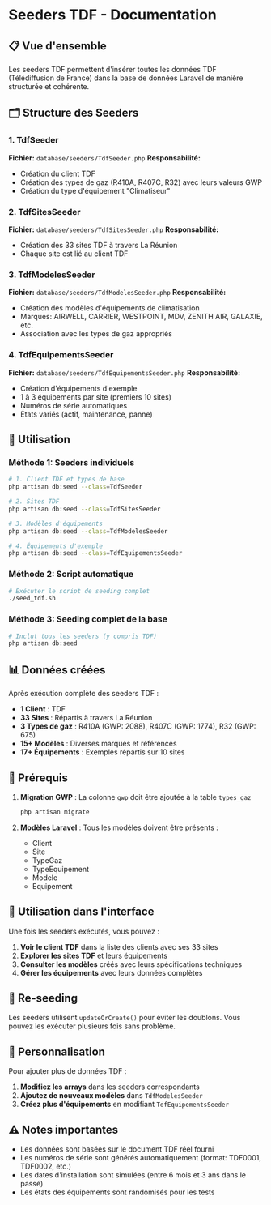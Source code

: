 # Seeders TDF - Documentation

## 📋 Vue d'ensemble

Les seeders TDF permettent d'insérer toutes les données TDF (Télédiffusion de France) dans la base de données Laravel de manière structurée et cohérente.

## 🗂️ Structure des Seeders

### 1. TdfSeeder
**Fichier:** `database/seeders/TdfSeeder.php`
**Responsabilité:** 
- Création du client TDF
- Création des types de gaz (R410A, R407C, R32) avec leurs valeurs GWP
- Création du type d'équipement "Climatiseur"

### 2. TdfSitesSeeder
**Fichier:** `database/seeders/TdfSitesSeeder.php`
**Responsabilité:**
- Création des 33 sites TDF à travers La Réunion
- Chaque site est lié au client TDF

### 3. TdfModelesSeeder
**Fichier:** `database/seeders/TdfModelesSeeder.php`
**Responsabilité:**
- Création des modèles d'équipements de climatisation
- Marques: AIRWELL, CARRIER, WESTPOINT, MDV, ZENITH AIR, GALAXIE, etc.
- Association avec les types de gaz appropriés

### 4. TdfEquipementsSeeder
**Fichier:** `database/seeders/TdfEquipementsSeeder.php`
**Responsabilité:**
- Création d'équipements d'exemple
- 1 à 3 équipements par site (premiers 10 sites)
- Numéros de série automatiques
- États variés (actif, maintenance, panne)

## 🚀 Utilisation

### Méthode 1: Seeders individuels
```bash
# 1. Client TDF et types de base
php artisan db:seed --class=TdfSeeder

# 2. Sites TDF
php artisan db:seed --class=TdfSitesSeeder

# 3. Modèles d'équipements
php artisan db:seed --class=TdfModelesSeeder

# 4. Équipements d'exemple
php artisan db:seed --class=TdfEquipementsSeeder
```

### Méthode 2: Script automatique
```bash
# Exécuter le script de seeding complet
./seed_tdf.sh
```

### Méthode 3: Seeding complet de la base
```bash
# Inclut tous les seeders (y compris TDF)
php artisan db:seed
```

## 📊 Données créées

Après exécution complète des seeders TDF :

- **1 Client** : TDF
- **33 Sites** : Répartis à travers La Réunion
- **3 Types de gaz** : R410A (GWP: 2088), R407C (GWP: 1774), R32 (GWP: 675)
- **15+ Modèles** : Diverses marques et références
- **17+ Équipements** : Exemples répartis sur 10 sites

## 🔧 Prérequis

1. **Migration GWP** : La colonne `gwp` doit être ajoutée à la table `types_gaz`
   ```bash
   php artisan migrate
   ```

2. **Modèles Laravel** : Tous les modèles doivent être présents :
   - Client
   - Site
   - TypeGaz
   - TypeEquipement
   - Modele
   - Equipement

## 🎯 Utilisation dans l'interface

Une fois les seeders exécutés, vous pouvez :

1. **Voir le client TDF** dans la liste des clients avec ses 33 sites
2. **Explorer les sites TDF** et leurs équipements
3. **Consulter les modèles** créés avec leurs spécifications techniques
4. **Gérer les équipements** avec leurs données complètes

## 🔄 Re-seeding

Les seeders utilisent `updateOrCreate()` pour éviter les doublons. Vous pouvez les exécuter plusieurs fois sans problème.

## 📝 Personnalisation

Pour ajouter plus de données TDF :

1. **Modifiez les arrays** dans les seeders correspondants
2. **Ajoutez de nouveaux modèles** dans `TdfModelesSeeder`
3. **Créez plus d'équipements** en modifiant `TdfEquipementsSeeder`

## ⚠️ Notes importantes

- Les données sont basées sur le document TDF réel fourni
- Les numéros de série sont générés automatiquement (format: TDF0001, TDF0002, etc.)
- Les dates d'installation sont simulées (entre 6 mois et 3 ans dans le passé)
- Les états des équipements sont randomisés pour les tests
